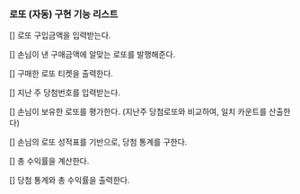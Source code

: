 ### 로또 (자동) 구현 기능 리스트

[] 로또 구입금액을 입력받는다.

[] 손님이 낸 구매금액에 알맞는 로또를 발행해준다.

[] 구매한 로또 티켓을 출력한다.

[] 지난 주 당첨번호를 입력받는다.

[] 손님이 보유한 로또를 평가한다. (지난주 당첨로또와 비교하여, 일치 카운트를 산출한다)

[] 손님의 로또 성적표를 기반으로, 당첨 통계를 구한다.

[] 총 수익률을 계산한다.

[] 당첨 통계와 총 수익률을 출력한다.

